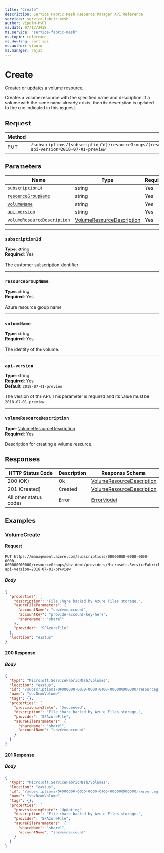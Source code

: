 ```yaml
---
title: "Create"
description: Service Fabric Mesh Resource Manager API Reference
services: service-fabric-mesh
author: VipulM-MSFT
ms.date: 07/17/2018
ms.service: "service-fabric-mesh"
ms.topic: reference
ms.devlang: rest-api
ms.author: vipulm
ms.manager: rajak
---
```

# Create
Creates or updates a volume resource.

Creates a volume resource with the specified name and description. If a volume with the same name already exists, then its description is updated to the one indicated in this request.


## Request
| Method | Request URI |
| ------ | ----------- |
| PUT | `/subscriptions/{subscriptionId}/resourceGroups/{resourceGroupName}/providers/Microsoft.ServiceFabricMesh/volumes/{volumeName}?api-version=2018-07-01-preview` |


## Parameters
| Name | Type | Required | Location |
| --- | --- | --- | --- |
| [`subscriptionId`](#subscriptionid) | string | Yes | Path |
| [`resourceGroupName`](#resourcegroupname) | string | Yes | Path |
| [`volumeName`](#volumename) | string | Yes | Path |
| [`api-version`](#api-version) | string | Yes | Query |
| [`volumeResourceDescription`](#volumeresourcedescription) | [VolumeResourceDescription](sfmeshrp-model-volumeresourcedescription.md) | Yes | Body |

____
### `subscriptionId`
__Type__: string <br/>
__Required__: Yes<br/>
<br/>
The customer subscription identifier

____
### `resourceGroupName`
__Type__: string <br/>
__Required__: Yes<br/>
<br/>
Azure resource group name

____
### `volumeName`
__Type__: string <br/>
__Required__: Yes<br/>
<br/>
The identity of the volume.

____
### `api-version`
__Type__: string <br/>
__Required__: Yes<br/>
__Default__: `2018-07-01-preview` <br/>
<br/>
The version of the API. This parameter is required and its value must be `2018-07-01-preview`.

____
### `volumeResourceDescription`
__Type__: [VolumeResourceDescription](sfmeshrp-model-volumeresourcedescription.md) <br/>
__Required__: Yes<br/>
<br/>
Description for creating a volume resource.

## Responses

| HTTP Status Code | Description | Response Schema |
| --- | --- | --- |
| 200 (OK) | Ok<br/> | [VolumeResourceDescription](sfmeshrp-model-volumeresourcedescription.md) |
| 201 (Created) | Created<br/> | [VolumeResourceDescription](sfmeshrp-model-volumeresourcedescription.md) |
| All other status codes | Error<br/> | [ErrorModel](sfmeshrp-model-errormodel.md) |

## Examples

### VolumeCreate

#### Request
```
PUT https://management.azure.com/subscriptions/00000000-0000-0000-0000-000000000000/resourceGroups/sbz_demo/providers/Microsoft.ServiceFabricMesh/volumes/sbzDemoVolume?api-version=2018-07-01-preview
```

##### Body
```json
{
  "properties": {
    "description": "File share backed by Azure Files storage.",
    "azureFileParameters": {
      "accountName": "sbzdemoaccount",
      "accountKey": "provide-account-key-here",
      "shareName": "sharel"
    },
    "provider": "SFAzureFile"
  },
  "location": "eastus"
}
```

#### 200 Response
##### Body
```json
{
  "type": "Microsoft.ServiceFabricMesh/volumes",
  "location": "eastus",
  "id": "/subscriptions/00000000-0000-0000-0000-000000000000/resourcegroups/sbz_demo/providers/Microsoft.ServiceFabricMesh/volumes/sbzDemoVolume",
  "name": "sbzDemoVolume",
  "tags": {},
  "properties": {
    "provisioningState": "Succeeded",
    "description": "File share backed by Azure Files storage.",
    "provider": "SFAzureFile",
    "azureFileParameters": {
      "shareName": "sharel",
      "accountName": "sbzdemoaccount"
    }
  }
}
```


#### 201 Response
##### Body
```json
{
  "type": "Microsoft.ServiceFabricMesh/volumes",
  "location": "eastus",
  "id": "/subscriptions/00000000-0000-0000-0000-000000000000/resourcegroups/sbz_demo/providers/Microsoft.ServiceFabricMesh/volumes/sbzDemoVolume",
  "name": "sbzDemoVolume",
  "tags": {},
  "properties": {
    "provisioningState": "Updating",
    "description": "File share backed by Azure Files storage.",
    "provider": "SFAzureFile",
    "azureFileParameters": {
      "shareName": "sharel",
      "accountName": "sbzdemoaccount"
    }
  }
}
```

